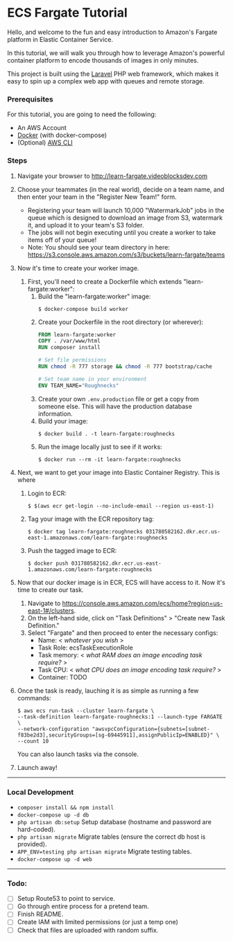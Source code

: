 # ECS Fargate Tutorial

Hello, and welcome to the fun and easy introduction to Amazon's Fargate platform in Elastic Container Service.

In this tutorial, we will walk you through how to leverage Amazon's powerful container platform to encode thousands of images in only minutes.

This project is built using the [Laravel](https://laravel.com/) PHP web framework, which makes it easy to spin up a complex web app with queues and remote storage.

### Prerequisites

For this tutorial, you are going to need the following:

- An AWS Account
- [Docker](https://www.docker.com/) (with docker-compose)
- (Optional) [AWS CLI](https://docs.aws.amazon.com/cli/latest/userguide/installing.html)

### Steps

1. Navigate your browser to http://learn-fargate.videoblocksdev.com
1. Choose your teammates (in the real world), decide on a team name, and then enter your team in the "Register New Team!" form.
    - Registering your team will launch 10,000 "WatermarkJob" jobs in the queue which is designed to download an image from S3, watermark it, and upload it to your team's S3 folder.
    - The jobs will not begin executing until you create a worker to take items off of your queue!
    - Note: You should see your team directory in here: https://s3.console.aws.amazon.com/s3/buckets/learn-fargate/teams
1. Now it's time to create your worker image.
    1. First, you'll need to create a Dockerfile which extends "learn-fargate:worker":
        1. Build the "learn-fargate:worker" image:
            ```shell
            $ docker-compose build worker
            ```
        1. Create your Dockerfile in the root directory (or wherever):
            ```Dockerfile
            FROM learn-fargate:worker
            COPY . /var/www/html
            RUN composer install

            # Set file permissions
            RUN chmod -R 777 storage && chmod -R 777 bootstrap/cache

            # Set team name in your environment
            ENV TEAM_NAME="Roughnecks"
            ```
        1. Create your own `.env.production` file or get a copy from someone else. This will have the production database information.
        1. Build your image:
            ```shell
            $ docker build . -t learn-fargate:roughnecks
            ```
        1. Run the image locally just to see if it works:
            ```shell
            $ docker run --rm -it learn-fargate:roughnecks
            ```
1. Next, we want to get your image into Elastic Container Registry. This is where
    1. Login to ECR:
        ```shell
        $ $(aws ecr get-login --no-include-email --region us-east-1)
        ```
    1. Tag your image with the ECR repository tag:
        ```shell
        $ docker tag learn-fargate:roughnecks 031780582162.dkr.ecr.us-east-1.amazonaws.com/learn-fargate:roughnecks
        ```
    1. Push the tagged image to ECR:
        ```shell
        $ docker push 031780582162.dkr.ecr.us-east-1.amazonaws.com/learn-fargate:roughnecks
        ```
1. Now that our docker image is in ECR, ECS will have access to it. Now it's time to create our task.
    1. Navigate to https://console.aws.amazon.com/ecs/home?region=us-east-1#/clusters.
    1. On the left-hand side, click on "Task Definitions" > "Create new Task Definition."
    1. Select "Fargate" and then proceed to enter the necessary configs:
        - Name: < _whatever you wish_ >
        - Task Role: ecsTaskExecutionRole
        - Task memory: < _what RAM does an image encoding task require?_ >
        - Task CPU: < _what CPU does an image encoding task require?_ >
        - Container: TODO

1. Once the task is ready, lauching it is as simple as running a few commands:
    ```shell
    $ aws ecs run-task --cluster learn-fargate \
    --task-definition learn-fargate-roughnecks:1 --launch-type FARGATE \
    --network-configuration "awsvpcConfiguration={subnets=[subnet-f83be2d3],securityGroups=[sg-69445911],assignPublicIp=ENABLED}" \
    --count 10
    ```
    You can also launch tasks via the console.
1. Launch away!

---

### Local Development

- `composer install && npm install`
- `docker-compose up -d db`
- `php artisan db:setup` Setup database (hostname and password are hard-coded).
- `php artisan migrate` Migrate tables (ensure the correct db host is provided).
- `APP_ENV=testing php artisan migrate`  Migrate testing tables.
- `docker-compose up -d web`

---

### Todo:
- [ ] Setup Route53 to point to service.
- [ ] Go through entire process for a pretend team.
- [ ] Finish README.
- [ ] Create IAM with limited permissions (or just a temp one)
- [ ] Check that files are uploaded with random suffix.
